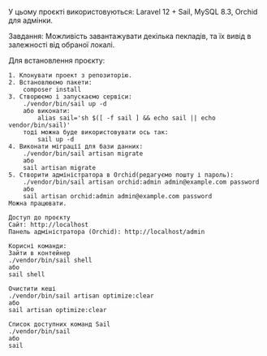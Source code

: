 У цьому проєкті використовуються: Laravel 12 + Sail, MySQL 8.3, Orchid для адмінки. 

Завдання:
Можливість завантажувати декілька пекладів, та їх вивід в залежності від обраної локалі.

Для встановлення проєкту:
    
    1. Клонувати проект з репозиторію.
    2. Встановлюємо пакети:
        composer install
    3. Створюємо і запускаємо сервіси:
        ./vendor/bin/sail up -d  
        або виконати:
            alias sail='sh $([ -f sail ] && echo sail || echo vendor/bin/sail)'
        тоді можна буде використовувати ось так:
            sail up -d
    4. Виконати міграції для бази данних:
        ./vendor/bin/sail artisan migrate
        aбо 
        sail artisan migrate
    5. Створити адміністратора в Orchid(редагуємо пошту і пароль):
        ./vendor/bin/sail artisan orchid:admin admin@example.com password
        або
        sail artisan orchid:admin admin@example.com password
    Можна працювати.

    Доступ до проєкту
    Сайт: http://localhost
    Панель адміністратора (Orchid): http://localhost/admin

    Корисні команди:
    Зайти в контейнер
    ./vendor/bin/sail shell
    або
    sail shell

    Очистити кеші
    ./vendor/bin/sail artisan optimize:clear
    або
    sail artisan optimize:clear

    Список доступних команд Sail
    ./vendor/bin/sail
    або
    sail
